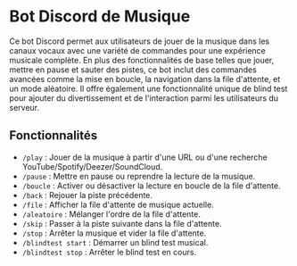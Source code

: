 # Bot Discord de Musique

Ce bot Discord permet aux utilisateurs de jouer de la musique dans les canaux vocaux avec une variété de commandes pour une expérience musicale complète. En plus des fonctionnalités de base telles que jouer, mettre en pause et sauter des pistes, ce bot inclut des commandes avancées comme la mise en boucle, la navigation dans la file d'attente, et un mode aléatoire. Il offre également une fonctionnalité unique de blind test pour ajouter du divertissement et de l'interaction parmi les utilisateurs du serveur.

## Fonctionnalités

- `/play` : Jouer de la musique à partir d'une URL ou d'une recherche YouTube/Spotify/Deezer/SoundCloud.
- `/pause` : Mettre en pause ou reprendre la lecture de la musique.
- `/boucle` : Activer ou désactiver la lecture en boucle de la file d'attente.
- `/back` : Rejouer la piste précédente.
- `/file` : Afficher la file d'attente de musique actuelle.
- `/aleatoire` : Mélanger l'ordre de la file d'attente.
- `/skip` : Passer à la piste suivante dans la file d'attente.
- `/stop` : Arrêter la musique et vider la file d'attente.
- `/blindtest start` : Démarrer un blind test musical.
- `/blindtest stop` : Arrêter le blind test en cours.
